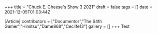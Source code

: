 +++
title = "Chuck E. Cheese's Show 3 2021"
draft = false
tags = []
date = 2021-12-05T01:03:44Z

[Article]
contributors = ["Documentor","The 64th Gamer","Himitsu","Dame868","Ceclife13"]
gallery = []
+++
Test
